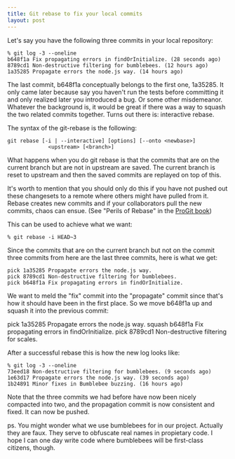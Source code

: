 ```yaml
---
title: Git rebase to fix your local commits
layout: post
---
```


Let's say you have the following three commits in your local repository:

    % git log -3 --oneline
    b648f1a Fix propagating errors in findOrInitialize. (28 seconds ago)
    8789cd1 Non-destructive filtering for bumblebees. (12 hours ago)
    1a35285 Propagate errors the node.js way. (14 hours ago)

The last commit, b648f1a conceptually belongs to the first one, 1a35285.
It only came later because say you haven't run the tests before
committing it and only realized later you introduced a bug. Or some
other misdemeanor. Whatever the background is, it would be great if
there was a way to squash the two related commits together. Turns out
there is: interactive rebase.

The syntax of the git-rebase is the following:

    git rebase [-i | --interactive] [options] [--onto <newbase>]
                 <upstream> [<branch>]

What happens when you do git rebase is that the commits that are on the current
branch but are not in upstream are saved. The current branch is reset to
upstream and then the saved commits are replayed on top of this.

It's worth to mention that you should only do this if you have not
pushed out these changesets to a remote where others might have pulled
from it. Rebase creates new commits and if your collaborators pull the
new commits, chaos can ensue. (See "Perils of Rebase" in the [ProGit
book](http://progit.org/book/ch3-6.html))

This can be used to achieve what we want:

    % git rebase -i HEAD~3

Since the commits that are on the current branch but not on the commit
three commits from here are the last three commits, here is what we get:

    pick 1a35285 Propagate errors the node.js way.
    pick 8789cd1 Non-destructive filtering for bumblebees.
    pick b648f1a Fix propagating errors in findOrInitialize.

We want to meld the "fix" commit into the "propagate" commit since
that's how it should have been in the first place. So we move b648f1a up and
squash it into the previous commit:

pick 1a35285 Propagate errors the node.js way.
squash b648f1a Fix propagating errors in findOrInitialize.
pick 8789cd1 Non-destructive filtering for scales.

After a successful rebase this is how the new log looks like:

    % git log -3 --oneline
    73eed18 Non-destructive filtering for bumblebees. (9 seconds ago)
    1e63d17 Propagate errors the node.js way. (39 seconds ago)
    1b24891 Minor fixes in Bumblebee buzzing. (16 hours ago)

Note that the three commits we had before have now been nicely compacted
into two, and the propagation commit is now consistent and fixed. It can
now be pushed.

ps. You might wonder what we use bumblebees for in our project. Actually
they are faux. They serve to obfuscate real names in propietary code.
I hope I can one day write code where bumblebees will be first-class
citizens, though.
